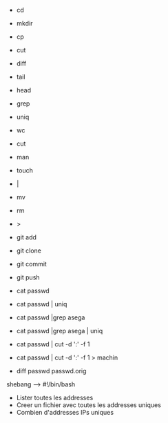 
* cd
* mkdir
* cp
* cut
* diff
* tail
* head
* grep
* uniq
* wc
* cut
* man
* touch
* |
* mv
* rm 
* \>
* git add
* git clone
* git commit
* git push 




* cat passwd
* cat passwd | uniq
* cat passwd  |grep asega
* cat passwd  |grep asega | uniq
* cat passwd | cut -d ':' -f 1
* cat passwd | cut -d ':' -f 1 > machin
* diff passwd passwd.orig

shebang --> #!/bin/bash

* Lister toutes les addresses
* Creer un fichier avec toutes les addresses uniques
* Combien d'addresses IPs uniques